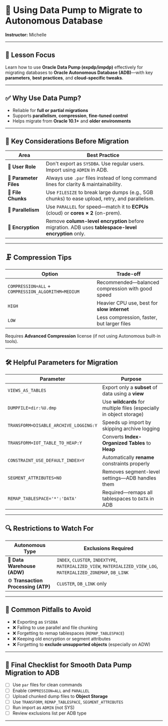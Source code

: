 # 🧰 **Using Data Pump to Migrate to Autonomous Database**

**Instructor:** Michelle

---

## 🎯 **Lesson Focus**

Learn how to use **Oracle Data Pump (expdp/impdp)** effectively for migrating databases to **Oracle Autonomous Database (ADB)**—with key **parameters**, **best practices**, and **cloud-specific tweaks**.

---

## ✅ **Why Use Data Pump?**

* Reliable for **full or partial migrations**
* Supports **parallelism**, **compression**, **fine-tuned control**
* Helps migrate from **Oracle 10.1+** and **older environments**

---

## 🧩 **Key Considerations Before Migration**

| Area                   | Best Practice                                                                                       |
| ---------------------- | --------------------------------------------------------------------------------------------------- |
| 👤 **User Role**       | Don't export as `SYSDBA`. Use regular users. Import using `ADMIN` in ADB.                           |
| 📁 **Parameter Files** | Always use `.par` files instead of long command lines for clarity & maintainability.                |
| 🧵 **File Chunks**     | Use `FILESIZE` to break large dumps (e.g., 5GB chunks) to ease upload, retry, and parallelism.      |
| 🏃 **Parallelism**     | Use `PARALLEL` for speed—match it to **ECPUs** (cloud) or **cores × 2** (on-prem).                  |
| 🔐 **Encryption**      | Remove **column-level encryption** before migration. ADB uses **tablespace-level encryption** only. |

---

## 🗜️ **Compression Tips**

| Option                                             | Trade-off                                        |
| -------------------------------------------------- | ------------------------------------------------ |
| `COMPRESSION=ALL` + `COMPRESSION_ALGORITHM=MEDIUM` | Recommended—balanced compression with good speed |
| `HIGH`                                             | Heavier CPU use, best for **slow internet**      |
| `LOW`                                              | Less compression, faster, but larger files       |

Requires **Advanced Compression** license (if not using Autonomous built-in tools).

---

## 🛠️ **Helpful Parameters for Migration**

| Parameter                             | Purpose                                                             |
| ------------------------------------- | ------------------------------------------------------------------- |
| `VIEWS_AS_TABLES`                     | Export only a **subset** of data using a **view**                   |
| `DUMPFILE=dir:%U.dmp`                 | Use **wildcards** for multiple files (especially in object storage) |
| `TRANSFORM=DISABLE_ARCHIVE_LOGGING:Y` | Speeds up import by skipping archive logging                        |
| `TRANSFORM=IOT_TABLE_TO_HEAP:Y`       | Converts **Index-Organized Tables** to **Heap**                     |
| `CONSTRAINT_USE_DEFAULT_INDEX=Y`      | Automatically **rename** constraints properly                       |
| `SEGMENT_ATTRIBUTES=NO`               | Removes segment-level settings—ADB handles them                     |
| `REMAP_TABLESPACE='*':'DATA'`         | Required—remaps all tablespaces to `DATA` in ADB                    |

---

## 🔍 **Restrictions to Watch For**

| Autonomous Type                     | Exclusions Required                                                                                              |
| ----------------------------------- | ---------------------------------------------------------------------------------------------------------------- |
| 🏢 **Data Warehouse (ADW)**         | `INDEX`, `CLUSTER`, `INDEXTYPE`, `MATERIALIZED_VIEW`, `MATERIALIZED_VIEW_LOG`, `MATERIALIZED_ZONEMAP`, `DB_LINK` |
| ⚙️ **Transaction Processing (ATP)** | `CLUSTER`, `DB_LINK` only                                                                                        |

---

## 🚫 Common Pitfalls to Avoid

* ❌ Exporting as `SYSDBA`
* ❌ Failing to use parallel and file chunking
* ❌ Forgetting to remap tablespaces (`REMAP_TABLESPACE`)
* ❌ Keeping old encryption or segment attributes
* ❌ Forgetting to **exclude unsupported objects** (especially on ADW)

---

## 📌 Final Checklist for Smooth Data Pump Migration to ADB

* [ ] Use `par` files for clean commands
* [ ] Enable `COMPRESSION=ALL` and `PARALLEL`
* [ ] Upload chunked dump files to **Object Storage**
* [ ] Use `TRANSFORM`, `REMAP_TABLESPACE`, `SEGMENT_ATTRIBUTES`
* [ ] Run import as `ADMIN` (not SYS)
* [ ] Review exclusions list per ADB type

---

